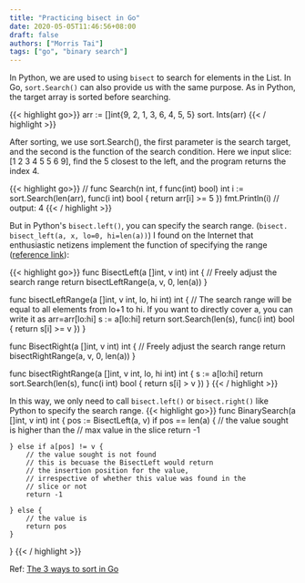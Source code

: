 ```yaml
---
title: "Practicing bisect in Go"
date: 2020-05-05T11:46:56+08:00
draft: false
authors: ["Morris Tai"]
tags: ["go", "binary search"]
---
```


In Python, we are used to using `bisect` to search for elements in the List. In Go, `sort.Search()` can also provide us with the same purpose.
As in Python, the target array is sorted before searching.

{{< highlight go>}}
arr := []int{9, 2, 1, 3, 6, 4, 5, 5}
sort. Ints(arr)
{{< / highlight >}}

After sorting, we use sort.Search(), the first parameter is the search target, and the second is the function of the search condition.
Here we input slice: [1 2 3 4 5 5 6 9], find the 5 closest to the left, and the program returns the index 4.

{{< highlight go>}}
// func Search(n int, f func(int) bool) int
i := sort.Search(len(arr), func(i int) bool { return arr[i] >= 5 })
fmt.Println(i) // output: 4
{{< / highlight >}}

But in Python's `bisect.left()`, you can specify the search range. (`bisect. bisect_left(a, x, lo=0, hi=len(a))`)
I found on the Internet that enthusiastic netizens implement the function of specifying the range ([reference link](https://codeblog.shank.in/posts/golang-equivalent-of-pythons-bisect_left-and-bisect_right/)):

{{< highlight go>}}
func BisectLeft(a []int, v int) int {
    // Freely adjust the search range
	return bisectLeftRange(a, v, 0, len(a))
}

func bisectLeftRange(a []int, v int, lo, hi int) int {
    // The search range will be equal to all elements from lo+1 to hi. If you want to directly cover a, you can write it as arr=arr[lo:hi]
	s := a[lo:hi]
	return sort.Search(len(s), func(i int) bool {
		return s[i] >= v
	})
}

func BisectRight(a []int, v int) int {
    // Freely adjust the search range
	return bisectRightRange(a, v, 0, len(a))
}

func bisectRightRange(a []int, v int, lo, hi int) int {
	s := a[lo:hi]
	return sort.Search(len(s), func(i int) bool {
		return s[i] > v
	})
}
{{< / highlight >}}

In this way, we only need to call `bisect.left()` or `bisect.right()` like Python to specify the search range.
{{< highlight go>}}
func BinarySearch(a []int, v int) int {
	pos := BisectLeft(a, v)
	if pos == len(a) {
        // the value sought is higher than the 
        // max value in the slice
		return -1

	} else if a[pos] != v {
        // the value sought is not found
        // this is becuase the BisectLeft would return 
        // the insertion position for the value, 
        // irrespective of whether this value was found in the
        // slice or not
		return -1

	} else {
        // the value is 
		return pos
	}
}
{{< / highlight >}}

Ref:  [The 3 ways to sort in Go](https://yourbasic.org/golang/how-to-sort-in-go/)
